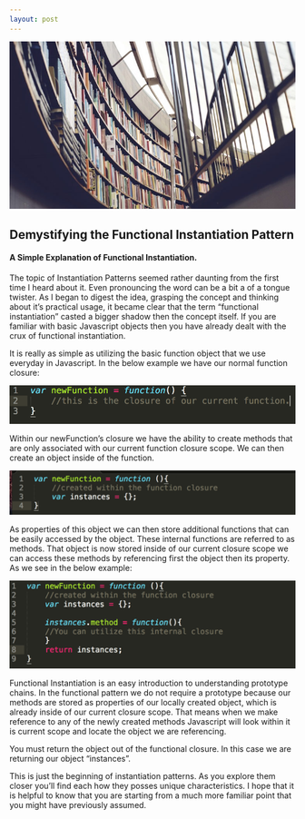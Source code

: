 ```yaml
---
layout: post
---
```

<img src="/images/fulls/03.jpg" class="fit image"> 
<h2>Demystifying the Functional Instantiation Pattern</h2>

<h4>A Simple Explanation of Functional Instantiation.</h4>

The topic of Instantiation Patterns seemed rather daunting from the first time I heard about it. Even pronouncing the word can be a bit a of a tongue twister. As I began to digest the idea, grasping the concept and thinking about it’s practical usage, it became clear that the term “functional instantiation” casted a bigger shadow then the concept itself. If you are familiar with basic Javascript objects then you have already dealt with the crux of functional instantiation.

It is really as simple as utilizing the basic function object that we use everyday in Javascript. In the below example we have our normal function closure:

<img src="/images/screenshot1.png">


Within our newFunction’s closure we have the ability to create methods that are only associated with our current function closure scope. We can then create an object inside of the function. 

<img src="/images/screenshot2.png">


As properties of this object we can then store additional functions that can be easily accessed by the object. These internal functions are referred to as methods. That object is now stored inside of our current closure scope we can access these methods by referencing first the object then its property. As we see in the below example:

<img src="/images/screenshot3.png">


Functional Instantiation is an easy introduction to understanding prototype chains. In the functional pattern we do not require a prototype because our methods are stored as properties of our locally created object, which is already inside of our current closure scope. That means when we make reference to any of the newly created methods Javascript will look within it is current scope and locate the object we are referencing.


You must return the object out of the functional closure. In this case we are returning our object “instances”.

This is just the beginning of instantiation patterns. As you explore them closer you’ll find each how they posses unique characteristics. I hope that it is helpful to know that you are starting from a much more familiar point that you might have previously assumed.

